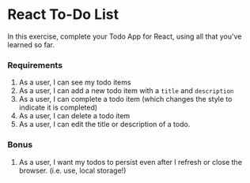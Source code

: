 # React To-Do List

In this exercise, complete your Todo App for React, using all that you've learned so far.

### Requirements

1.  As a user, I can see my todo items
1.  As a user, I can add a new todo item with a `title` and `description`
1.  As a user, I can complete a todo item (which changes the style to indicate it is completed)
1.  As a user, I can delete a todo item
1.  As a user, I can edit the title or description of a todo.

### Bonus

1.  As a user, I want my todos to persist even after I refresh or close the browser. (i.e. use, local storage!)
